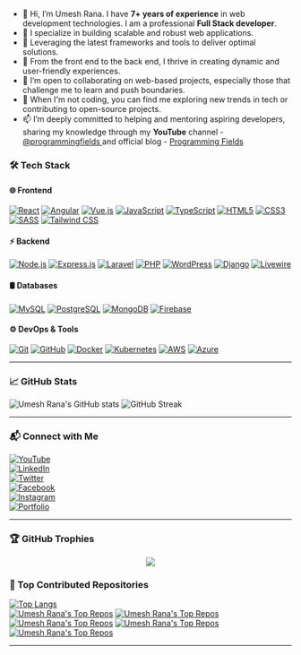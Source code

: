 - 👋 Hi, I’m Umesh Rana. I have **7+ years of experience** in web development technologies. I am a professional **Full Stack developer**.
- 👀 I specialize in building scalable and robust web applications.
- 💼 Leveraging the latest frameworks and tools to deliver optimal solutions.
- 🚀 From the front end to the back end, I thrive in creating dynamic and user-friendly experiences.
- 🌱 I’m open to collaborating on web-based projects, especially those that challenge me to learn and push boundaries.
- 💞️ When I'm not coding, you can find me exploring new trends in tech or contributing to open-source projects.
- 📫 I’m deeply committed to helping and mentoring aspiring developers, sharing my knowledge through my <strong>YouTube</strong> channel - <a href="https://youtube.com/@programmingfields">@programmingfields </a> and official blog - <a href="https://programmingfields.com">Programming Fields</a>

### 🛠 Tech Stack

#### 🌐 Frontend  
[![React](https://img.shields.io/badge/React-20232A?style=for-the-badge&logo=react&logoColor=61DAFB)](https://react.dev/)
[![Angular](https://img.shields.io/badge/Angular-DD0031?style=for-the-badge&logo=angular&logoColor=white)](https://angular.io/)
[![Vue.js](https://img.shields.io/badge/Vue.js-35495E?style=for-the-badge&logo=vue.js&logoColor=4FC08D)](https://vuejs.org/)
[![JavaScript](https://img.shields.io/badge/JavaScript-F7DF1E?style=for-the-badge&logo=javascript&logoColor=black)](https://developer.mozilla.org/en-US/docs/Web/JavaScript)
[![TypeScript](https://img.shields.io/badge/TypeScript-007ACC?style=for-the-badge&logo=typescript&logoColor=white)](https://www.typescriptlang.org/)
[![HTML5](https://img.shields.io/badge/HTML5-E34F26?style=for-the-badge&logo=html5&logoColor=white)](https://developer.mozilla.org/en-US/docs/Web/HTML)
[![CSS3](https://img.shields.io/badge/CSS3-1572B6?style=for-the-badge&logo=css3&logoColor=white)](https://developer.mozilla.org/en-US/docs/Web/CSS)
[![SASS](https://img.shields.io/badge/SASS-CC6699?style=for-the-badge&logo=sass&logoColor=white)](https://sass-lang.com/)
[![Tailwind CSS](https://img.shields.io/badge/TailwindCSS-38B2AC?style=for-the-badge&logo=tailwind-css&logoColor=white)](https://tailwindcss.com/)

#### ⚡ Backend  
[![Node.js](https://img.shields.io/badge/Node.js-43853D?style=for-the-badge&logo=node.js&logoColor=white)](https://nodejs.org/)
[![Express.js](https://img.shields.io/badge/Express.js-000000?style=for-the-badge&logo=express&logoColor=white)](https://expressjs.com/)
[![Laravel](https://img.shields.io/badge/Laravel-FF2D20?style=for-the-badge&logo=laravel&logoColor=white)](https://laravel.com/)
[![PHP](https://img.shields.io/badge/PHP-777BB4?style=for-the-badge&logo=php&logoColor=white)](https://www.php.net/)
[![WordPress](https://img.shields.io/badge/WordPress-21759B?style=for-the-badge&logo=wordpress&logoColor=white)](https://wordpress.org/)
[![Django](https://img.shields.io/badge/Django-092E20?style=for-the-badge&logo=django&logoColor=white)](https://www.djangoproject.com/)
[![Livewire](https://img.shields.io/badge/Livewire-4E56A6?style=for-the-badge&logo=livewire&logoColor=white)](https://livewire.laravel.com/)

#### 🛢 Databases  
[![MySQL](https://img.shields.io/badge/MySQL-005C84?style=for-the-badge&logo=mysql&logoColor=white)](https://www.mysql.com/)
[![PostgreSQL](https://img.shields.io/badge/PostgreSQL-316192?style=for-the-badge&logo=postgresql&logoColor=white)](https://www.postgresql.org/)
[![MongoDB](https://img.shields.io/badge/MongoDB-47A248?style=for-the-badge&logo=mongodb&logoColor=white)](https://www.mongodb.com/)
[![Firebase](https://img.shields.io/badge/Firebase-FFCA28?style=for-the-badge&logo=firebase&logoColor=black)](https://firebase.google.com/)

#### ⚙️ DevOps & Tools  
[![Git](https://img.shields.io/badge/Git-F05032?style=for-the-badge&logo=git&logoColor=white)](https://git-scm.com/)
[![GitHub](https://img.shields.io/badge/GitHub-181717?style=for-the-badge&logo=github&logoColor=white)](https://github.com/)
[![Docker](https://img.shields.io/badge/Docker-2496ED?style=for-the-badge&logo=docker&logoColor=white)](https://www.docker.com/)
[![Kubernetes](https://img.shields.io/badge/Kubernetes-326CE5?style=for-the-badge&logo=kubernetes&logoColor=white)](https://kubernetes.io/)
[![AWS](https://img.shields.io/badge/Amazon_AWS-232F3E?style=for-the-badge&logo=amazon-aws&logoColor=white)](https://aws.amazon.com/)
[![Azure](https://img.shields.io/badge/Microsoft_Azure-0078D4?style=for-the-badge&logo=microsoft-azure&logoColor=white)](https://azure.microsoft.com/)

---

### 📈 GitHub Stats  
![Umesh Rana's GitHub stats](https://github-readme-stats.vercel.app/api?username=umeshkrrana&show_icons=true&theme=radical&count_private=true&include_all_commits=true)
![GitHub Streak](https://github-readme-streak-stats.herokuapp.com/?user=umeshkrrana&theme=radical)


---

### 📬 Connect with Me  
[![YouTube](https://img.shields.io/badge/YouTube-Subscribe-red?logo=youtube)](https://youtube.com/@programmingfields)  
[![LinkedIn](https://img.shields.io/badge/LinkedIn-UmeshRana-blue?logo=linkedin)](https://linkedin.com/in/umesh-rana-5bb3ba115)  
[![Twitter](https://img.shields.io/badge/Twitter-%40umeshkrrana-blue?logo=twitter)](https://twitter.com/umeshkrrana)   
[![Facebook](https://img.shields.io/badge/Facebook-Follow-1877F2?logo=facebook&logoColor=white)](https://facebook.com/programmingfields)  
[![Instagram](https://img.shields.io/badge/Instagram-Follow-E4405F?logo=instagram&logoColor=white)](https://instagram.com/programmingfields)   
[![Portfolio](https://img.shields.io/badge/Portfolio-Visit-ff69b4?logo=web)](https://yourportfolio.com)  

---

### 🏆 GitHub Trophies
<p align="center">
  <img src="https://github-profile-trophy.vercel.app/?username=umeshkrrana&theme=onedark&margin-w=10&margin-h=10"/>
</p>

### 📌 Top Contributed Repositories  
[![Top Langs](https://github-readme-stats.vercel.app/api/top-langs/?username=umeshkrrana&layout=compact&theme=radical)](https://github.com/umeshkrrana)  
[![Umesh Rana's Top Repos](https://github-readme-stats.vercel.app/api/pin/?username=umeshkrrana&repo=laravel11-chat-app&theme=radical)](https://github.com/umeshkrrana/laravel11-chat-app)
[![Umesh Rana's Top Repos](https://github-readme-stats.vercel.app/api/pin/?username=umeshkrrana&repo=laravel6-firebase-integration&theme=radical)](https://github.com/umeshkrrana/laravel6-firebase-integration)
[![Umesh Rana's Top Repos](https://github-readme-stats.vercel.app/api/pin/?username=umeshkrrana&repo=livewire3-spa-crud&theme=radical)](https://github.com/umeshkrrana/livewire3-spa-crud)
[![Umesh Rana's Top Repos](https://github-readme-stats.vercel.app/api/pin/?username=umeshkrrana&repo=laravel-multi-auth&theme=radical)](https://github.com/umeshkrrana/laravel-multi-auth)
[![Umesh Rana's Top Repos](https://github-readme-stats.vercel.app/api/pin/?username=umeshkrrana&repo=laravel11-sanctum-rest-api&theme=radical)](https://github.com/umeshkrrana/laravel11-sanctum-rest-api)

---
